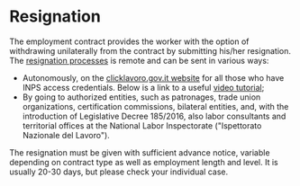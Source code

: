 # Resignation

The employment contract provides the worker with the option of withdrawing unilaterally from the
contract by submitting his/her resignation. The [resignation processes](https://www.cliclavoro.gov.it/Cittadini/Pagine/Adempimenti.aspx)
is remote and can be sent in various ways:

- Autonomously, on the [clicklavoro.gov.it website](http://clicklavoro.gov.it) for all those who 
  have INPS access credentials. Below is a link to a useful
  [video tutorial](https://youtu.be/02yuLr7-h_E);
- By going to authorized entities, such as patronages, trade union organizations, certification
  commissions, bilateral entities, and, with the introduction of Legislative Decree 185/2016, also 
  labor consultants and territorial offices at the National Labor Inspectorate ("Ispettorato
  Nazionale del Lavoro").

The resignation must be given with sufficient advance notice, variable depending on contract type as
well as employment length and level. It is usually 20-30 days, but please check your individual 
case.
